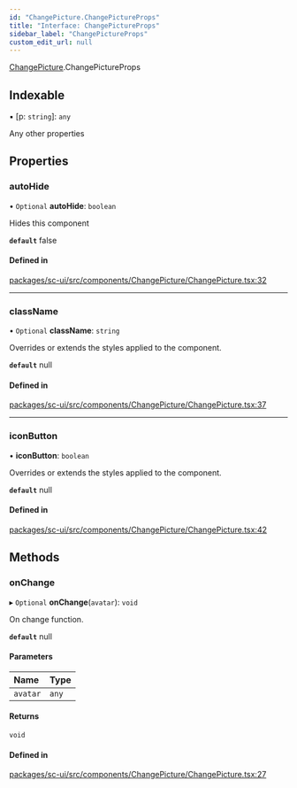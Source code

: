 ```yaml
---
id: "ChangePicture.ChangePictureProps"
title: "Interface: ChangePictureProps"
sidebar_label: "ChangePictureProps"
custom_edit_url: null
---
```


[ChangePicture](../modules/ChangePicture).ChangePictureProps

## Indexable

▪ [p: `string`]: `any`

Any other properties

## Properties

### autoHide

• `Optional` **autoHide**: `boolean`

Hides this component

**`default`** false

#### Defined in

[packages/sc-ui/src/components/ChangePicture/ChangePicture.tsx:32](https://github.com/selfcommunity/community-ui/blob/9148e4e/packages/sc-ui/src/components/ChangePicture/ChangePicture.tsx#L32)

___

### className

• `Optional` **className**: `string`

Overrides or extends the styles applied to the component.

**`default`** null

#### Defined in

[packages/sc-ui/src/components/ChangePicture/ChangePicture.tsx:37](https://github.com/selfcommunity/community-ui/blob/9148e4e/packages/sc-ui/src/components/ChangePicture/ChangePicture.tsx#L37)

___

### iconButton

• **iconButton**: `boolean`

Overrides or extends the styles applied to the component.

**`default`** null

#### Defined in

[packages/sc-ui/src/components/ChangePicture/ChangePicture.tsx:42](https://github.com/selfcommunity/community-ui/blob/9148e4e/packages/sc-ui/src/components/ChangePicture/ChangePicture.tsx#L42)

## Methods

### onChange

▸ `Optional` **onChange**(`avatar`): `void`

On change function.

**`default`** null

#### Parameters

| Name | Type |
| :------ | :------ |
| `avatar` | `any` |

#### Returns

`void`

#### Defined in

[packages/sc-ui/src/components/ChangePicture/ChangePicture.tsx:27](https://github.com/selfcommunity/community-ui/blob/9148e4e/packages/sc-ui/src/components/ChangePicture/ChangePicture.tsx#L27)

